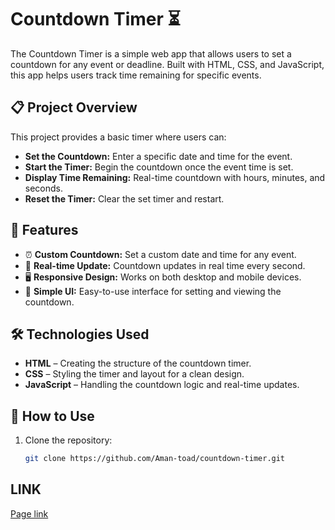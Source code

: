 # Countdown Timer ⏳

The Countdown Timer is a simple web app that allows users to set a countdown for any event or deadline. Built with HTML, CSS, and JavaScript, this app helps users track time remaining for specific events.

## 📋 Project Overview

This project provides a basic timer where users can:
- **Set the Countdown:** Enter a specific date and time for the event.
- **Start the Timer:** Begin the countdown once the event time is set.
- **Display Time Remaining:** Real-time countdown with hours, minutes, and seconds.
- **Reset the Timer:** Clear the set timer and restart.

## 🚀 Features

- ⏰ **Custom Countdown:** Set a custom date and time for any event.  
- 🔄 **Real-time Update:** Countdown updates in real time every second.  
- 🖥️ **Responsive Design:** Works on both desktop and mobile devices.  
- 🎨 **Simple UI:** Easy-to-use interface for setting and viewing the countdown.

## 🛠️ Technologies Used

- **HTML** – Creating the structure of the countdown timer.  
- **CSS** – Styling the timer and layout for a clean design.  
- **JavaScript** – Handling the countdown logic and real-time updates.

## 📝 How to Use

1. Clone the repository:  
   ```bash
   git clone https://github.com/Aman-toad/countdown-timer.git

## LINK
[Page link](https://aman-toad.github.io/countdown-timer/)
